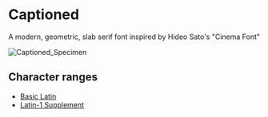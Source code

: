 # Captioned
A modern, geometric, slab serif font inspired by Hideo Sato's "Cinema Font"

![Captioned_Specimen](https://github.com/user-attachments/assets/223e29ce-e258-4b42-aba9-22b99cea928d)

## Character ranges
- [Basic Latin](https://www.unicode.org/charts/PDF/U0000.pdf)
- [Latin-1 Supplement](https://www.unicode.org/charts/PDF/U0080.pdf)
